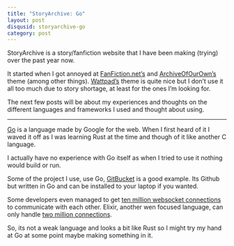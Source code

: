 ```yaml
--- 
title: "StoryArchive: Go"
layout: post
disqusid: storyarchive-go
category: post
---
```

StoryArchive is a story/fanfiction website that I have been making (trying) over the past year now. 

It started when I got annoyed at [FanFiction.net’s](https://www.fanfiction.net/) and [ArchiveOfOurOwn’s](https://archiveofourown.org/) theme (among other things). [Wattpad’s](https://www.wattpad.com/) theme is quite nice but I don’t use it all too much due to story shortage, at least for the ones I’m looking for.

The next few posts will be about my experiences and thoughts on the different languages and frameworks I used and thought about using.

---

[Go](https://golang.org/) is a language made by Google for the web. When I first heard of it I waved it off as I was learning Rust at the time and though of it like another C language.

I actually have no experience with Go itself as when I tried to use it nothing would build or run.

Some of the project I use, use Go, [GitBucket](https://github.com/gitbucket/gitbucket) is a good example. Its Github but written in Go and can be installed to your laptop if you wanted.

Some developers even managed to get [ten million websocket connections](https://medium.freecodecamp.org/million-websockets-and-go-cc58418460bb) to communicate with each other. Elixir, another wen focused language, can only handle [two million connections](http://phoenixframework.org/blog/the-road-to-2-million-websocket-connections).

So, its not a weak language and looks a bit like Rust so I might try my hand at Go at some point maybe making something in it.